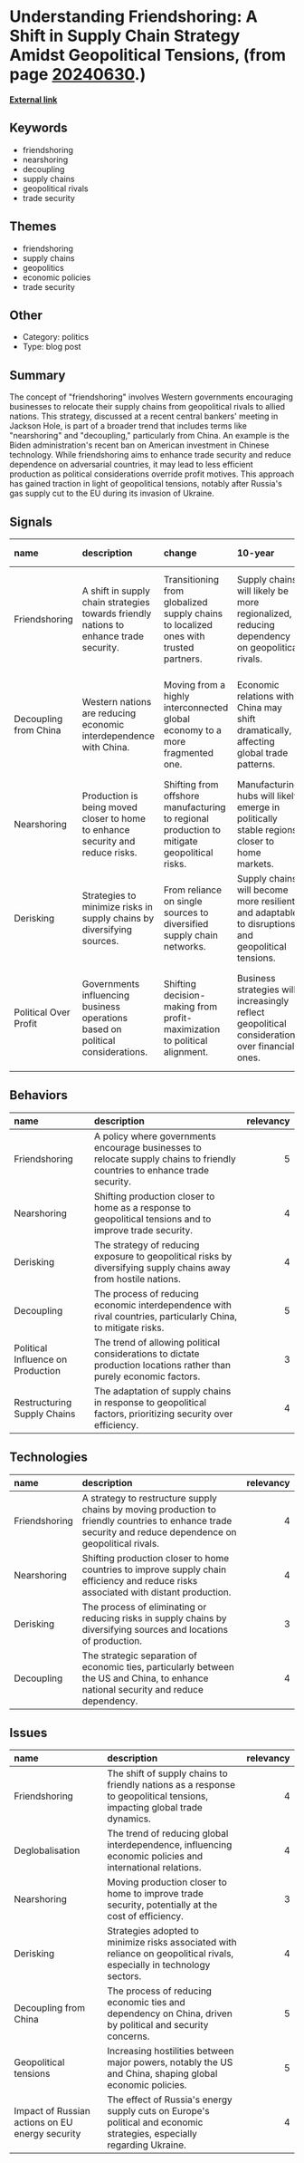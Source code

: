 # __Understanding Friendshoring: A Shift in Supply Chain Strategy Amidst Geopolitical Tensions__, (from page [20240630](https://kghosh.substack.com/p/20240630).)

__[External link](https://www.economist.com/the-economist-explains/2023/08/30/what-is-friendshoring)__



## Keywords

* friendshoring
* nearshoring
* decoupling
* supply chains
* geopolitical rivals
* trade security

## Themes

* friendshoring
* supply chains
* geopolitics
* economic policies
* trade security

## Other

* Category: politics
* Type: blog post

## Summary

The concept of "friendshoring" involves Western governments encouraging businesses to relocate their supply chains from geopolitical rivals to allied nations. This strategy, discussed at a recent central bankers' meeting in Jackson Hole, is part of a broader trend that includes terms like "nearshoring" and "decoupling," particularly from China. An example is the Biden administration's recent ban on American investment in Chinese technology. While friendshoring aims to enhance trade security and reduce dependence on adversarial countries, it may lead to less efficient production as political considerations override profit motives. This approach has gained traction in light of geopolitical tensions, notably after Russia's gas supply cut to the EU during its invasion of Ukraine.

## Signals

| name                  | description                                                                            | change                                                                                      | 10-year                                                                                          | driving-force                                                                                         |   relevancy |
|:----------------------|:---------------------------------------------------------------------------------------|:--------------------------------------------------------------------------------------------|:-------------------------------------------------------------------------------------------------|:------------------------------------------------------------------------------------------------------|------------:|
| Friendshoring         | A shift in supply chain strategies towards friendly nations to enhance trade security. | Transitioning from globalized supply chains to localized ones with trusted partners.        | Supply chains will likely be more regionalized, reducing dependency on geopolitical rivals.      | Political motivations are driving businesses to prioritize security over efficiency in supply chains. |           4 |
| Decoupling from China | Western nations are reducing economic interdependence with China.                      | Moving from a highly interconnected global economy to a more fragmented one.                | Economic relations with China may shift dramatically, affecting global trade patterns.           | National security concerns are leading to reduced economic ties with potential adversaries.           |           5 |
| Nearshoring           | Production is being moved closer to home to enhance security and reduce risks.         | Shifting from offshore manufacturing to regional production to mitigate geopolitical risks. | Manufacturing hubs will likely emerge in politically stable regions closer to home markets.      | The need for risk mitigation in supply chains is prompting a move towards nearshoring.                |           4 |
| Derisking             | Strategies to minimize risks in supply chains by diversifying sources.                 | From reliance on single sources to diversified supply chain networks.                       | Supply chains will become more resilient and adaptable to disruptions and geopolitical tensions. | The desire to reduce vulnerabilities in global supply chains is motivating businesses to diversify.   |           4 |
| Political Over Profit | Governments influencing business operations based on political considerations.         | Shifting decision-making from profit-maximization to political alignment.                   | Business strategies will increasingly reflect geopolitical considerations over financial ones.   | The interplay of politics and economics is reshaping how businesses operate globally.                 |           3 |

## Behaviors

| name                              | description                                                                                                                |   relevancy |
|:----------------------------------|:---------------------------------------------------------------------------------------------------------------------------|------------:|
| Friendshoring                     | A policy where governments encourage businesses to relocate supply chains to friendly countries to enhance trade security. |           5 |
| Nearshoring                       | Shifting production closer to home as a response to geopolitical tensions and to improve trade security.                   |           4 |
| Derisking                         | The strategy of reducing exposure to geopolitical risks by diversifying supply chains away from hostile nations.           |           4 |
| Decoupling                        | The process of reducing economic interdependence with rival countries, particularly China, to mitigate risks.              |           5 |
| Political Influence on Production | The trend of allowing political considerations to dictate production locations rather than purely economic factors.        |           3 |
| Restructuring Supply Chains       | The adaptation of supply chains in response to geopolitical factors, prioritizing security over efficiency.                |           4 |

## Technologies

| name          | description                                                                                                                                                |   relevancy |
|:--------------|:-----------------------------------------------------------------------------------------------------------------------------------------------------------|------------:|
| Friendshoring | A strategy to restructure supply chains by moving production to friendly countries to enhance trade security and reduce dependence on geopolitical rivals. |           4 |
| Nearshoring   | Shifting production closer to home countries to improve supply chain efficiency and reduce risks associated with distant production.                       |           4 |
| Derisking     | The process of eliminating or reducing risks in supply chains by diversifying sources and locations of production.                                         |           3 |
| Decoupling    | The strategic separation of economic ties, particularly between the US and China, to enhance national security and reduce dependency.                      |           4 |

## Issues

| name                                            | description                                                                                                             |   relevancy |
|:------------------------------------------------|:------------------------------------------------------------------------------------------------------------------------|------------:|
| Friendshoring                                   | The shift of supply chains to friendly nations as a response to geopolitical tensions, impacting global trade dynamics. |           4 |
| Deglobalisation                                 | The trend of reducing global interdependence, influencing economic policies and international relations.                |           4 |
| Nearshoring                                     | Moving production closer to home to improve trade security, potentially at the cost of efficiency.                      |           3 |
| Derisking                                       | Strategies adopted to minimize risks associated with reliance on geopolitical rivals, especially in technology sectors. |           4 |
| Decoupling from China                           | The process of reducing economic ties and dependency on China, driven by political and security concerns.               |           5 |
| Geopolitical tensions                           | Increasing hostilities between major powers, notably the US and China, shaping global economic policies.                |           5 |
| Impact of Russian actions on EU energy security | The effect of Russia's energy supply cuts on Europe's political and economic strategies, especially regarding Ukraine.  |           4 |